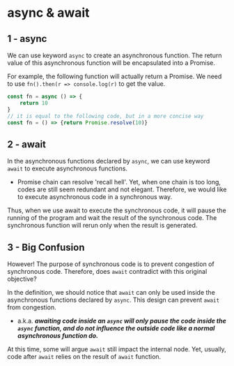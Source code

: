 # async & await

## 1 - async
We can use keyword `async` to create an asynchronous function. The return value of this asynchronous function will be 
encapsulated into a Promise.

For example, the following function will actually return a Promise. We need to use `fn().then(r => console.log(r)` to get the value.
```javascript
const fn = async () => {
    return 10
}
// it is equal to the following code, but in a more concise way
const fn = () => {return Promise.resolve(10)}
```

## 2 - await
In the asynchronous functions declared by `async`, we can use keyword `await` to execute asynchronous functions.

- Promise chain can resolve 'recall hell'. Yet, when one chain is too long, codes are still seem redundant and not elegant.
Therefore, we would like to execute asynchronous code in a synchronous way.

Thus, when we use await to execute the synchronous code, it will pause the running of the program and wait the result of 
the synchronous code. The synchronous function will rerun only when the result is generated.

## 3 - Big Confusion
However! The purpose of synchronous code is to prevent congestion of synchronous code. Therefore, does `await` contradict with
this original objective?

In the definition, we should notice that `await` can only be used inside the asynchronous functions declared by `async`. 
This design can prevent `await` from congestion.
- a.k.a. **_awaiting code inside an `async` will only pause the code inside the
`async` function, and do not influence the outside code like a normal asynchronous function do._**

At this time, some will argue `await` still impact the internal node. Yet, usually, code after `await` relies on the result
of `await` function.